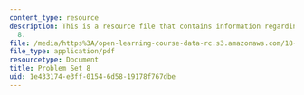 ```yaml
---
content_type: resource
description: This is a resource file that contains information regarding problem set
  8.
file: /media/https%3A/open-learning-course-data-rc.s3.amazonaws.com/18-05-introduction-to-probability-and-statistics-spring-2014/1e433174e3ff01546d5819178f767dbe_MIT18_05S14_ps8.pdf
file_type: application/pdf
resourcetype: Document
title: Problem Set 8
uid: 1e433174-e3ff-0154-6d58-19178f767dbe
---
```

